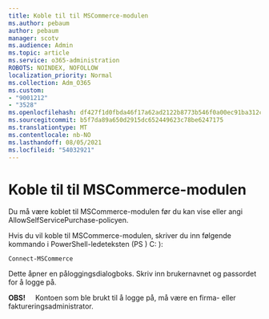 ```yaml
---
title: Koble til til MSCommerce-modulen
ms.author: pebaum
author: pebaum
manager: scotv
ms.audience: Admin
ms.topic: article
ms.service: o365-administration
ROBOTS: NOINDEX, NOFOLLOW
localization_priority: Normal
ms.collection: Adm_O365
ms.custom:
- "9001212"
- "3528"
ms.openlocfilehash: df427f1d0fbda46f17a62ad2122b8773b546f0a00ec91ba312c609e4a670870f
ms.sourcegitcommit: b5f7da89a650d2915dc652449623c78be6247175
ms.translationtype: MT
ms.contentlocale: nb-NO
ms.lasthandoff: 08/05/2021
ms.locfileid: "54032921"
---
```

# <a name="connect-to-the-mscommerce-module"></a>Koble til til MSCommerce-modulen

Du må være koblet til MSCommerce-modulen før du kan vise eller angi AllowSelfServicePurchase-policyen.  

Hvis du vil koble til MSCommerce-modulen, skriver du inn følgende kommando i PowerShell-ledeteksten (PS \) C: ):

`Connect-MSCommerce`

Dette åpner en påloggingsdialogboks. Skriv inn brukernavnet og passordet for å logge på.

**OBS!** &nbsp; &nbsp; Kontoen som ble brukt til å logge på, må være en firma- eller faktureringsadministrator.
